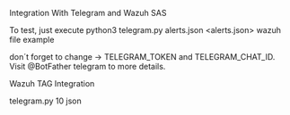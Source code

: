 Integration With Telegram and Wazuh SAS

To test, just execute python3 telegram.py alerts.json <alerts.json> wazuh file example

don´t forget to change -> TELEGRAM_TOKEN and TELEGRAM_CHAT_ID. Visit @BotFather telegram to more details. 

Wazuh TAG Integration

<integration>
   <name>telegram.py</name>
   <level>10</level>
   <alert_format>json</alert_format>
</integration> 
